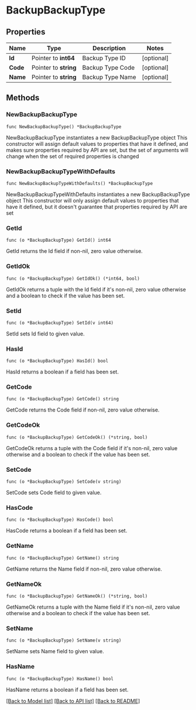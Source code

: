 # BackupBackupType

## Properties

Name | Type | Description | Notes
------------ | ------------- | ------------- | -------------
**Id** | Pointer to **int64** | Backup Type ID | [optional] 
**Code** | Pointer to **string** | Backup Type Code | [optional] 
**Name** | Pointer to **string** | Backup Type Name | [optional] 

## Methods

### NewBackupBackupType

`func NewBackupBackupType() *BackupBackupType`

NewBackupBackupType instantiates a new BackupBackupType object
This constructor will assign default values to properties that have it defined,
and makes sure properties required by API are set, but the set of arguments
will change when the set of required properties is changed

### NewBackupBackupTypeWithDefaults

`func NewBackupBackupTypeWithDefaults() *BackupBackupType`

NewBackupBackupTypeWithDefaults instantiates a new BackupBackupType object
This constructor will only assign default values to properties that have it defined,
but it doesn't guarantee that properties required by API are set

### GetId

`func (o *BackupBackupType) GetId() int64`

GetId returns the Id field if non-nil, zero value otherwise.

### GetIdOk

`func (o *BackupBackupType) GetIdOk() (*int64, bool)`

GetIdOk returns a tuple with the Id field if it's non-nil, zero value otherwise
and a boolean to check if the value has been set.

### SetId

`func (o *BackupBackupType) SetId(v int64)`

SetId sets Id field to given value.

### HasId

`func (o *BackupBackupType) HasId() bool`

HasId returns a boolean if a field has been set.

### GetCode

`func (o *BackupBackupType) GetCode() string`

GetCode returns the Code field if non-nil, zero value otherwise.

### GetCodeOk

`func (o *BackupBackupType) GetCodeOk() (*string, bool)`

GetCodeOk returns a tuple with the Code field if it's non-nil, zero value otherwise
and a boolean to check if the value has been set.

### SetCode

`func (o *BackupBackupType) SetCode(v string)`

SetCode sets Code field to given value.

### HasCode

`func (o *BackupBackupType) HasCode() bool`

HasCode returns a boolean if a field has been set.

### GetName

`func (o *BackupBackupType) GetName() string`

GetName returns the Name field if non-nil, zero value otherwise.

### GetNameOk

`func (o *BackupBackupType) GetNameOk() (*string, bool)`

GetNameOk returns a tuple with the Name field if it's non-nil, zero value otherwise
and a boolean to check if the value has been set.

### SetName

`func (o *BackupBackupType) SetName(v string)`

SetName sets Name field to given value.

### HasName

`func (o *BackupBackupType) HasName() bool`

HasName returns a boolean if a field has been set.


[[Back to Model list]](../README.md#documentation-for-models) [[Back to API list]](../README.md#documentation-for-api-endpoints) [[Back to README]](../README.md)


